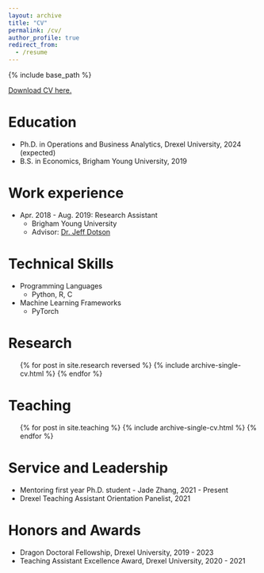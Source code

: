 ```yaml
---
layout: archive
title: "CV"
permalink: /cv/
author_profile: true
redirect_from:
  - /resume
---
```


{% include base_path %}

[Download CV here.](https://cdbale.github.io//cv/)

Education
======
* Ph.D. in Operations and Business Analytics, Drexel University, 2024 (expected)
* B.S. in Economics, Brigham Young University, 2019

Work experience
======
* Apr. 2018 - Aug. 2019: Research Assistant
  * Brigham Young University
  * Advisor: [Dr. Jeff Dotson](https://marriott.byu.edu/directory/details?id=33658)
  
Technical Skills
======
* Programming Languages
  * Python, R, C
* Machine Learning Frameworks
  * PyTorch

Research
======
  <ul>{% for post in site.research reversed %}
    {% include archive-single-cv.html %}
  {% endfor %}</ul>
  
<!---
Talks
======
  <ul>{% for post in site.talks %}
    {% include archive-single-talk-cv.html %}
  {% endfor %}</ul>
-->
  
Teaching
======
  <ul>{% for post in site.teaching %}
    {% include archive-single-cv.html %}
  {% endfor %}</ul>
  
Service and Leadership
======
* Mentoring first year Ph.D. student - Jade Zhang, 2021 - Present
* Drexel Teaching Assistant Orientation Panelist, 2021

Honors and Awards
======
* Dragon Doctoral Fellowship, Drexel University, 2019 - 2023
* Teaching Assistant Excellence Award, Drexel University, 2020 - 2021

